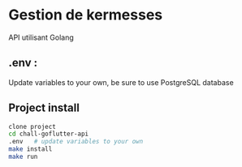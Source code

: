# Gestion de kermesses

API utilisant Golang

## .env :

Update variables to your own, be sure to use PostgreSQL database

## Project install

```bash
clone project 
cd chall-goflutter-api
.env   # update variables to your own
make install
make run
```
